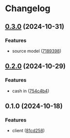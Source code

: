 # Changelog

## [0.3.0](https://www.github.com/brokeyourbike/intouchgroup-api-client-php/compare/v0.2.0...v0.3.0) (2024-10-31)


### Features

* source model ([7189398](https://www.github.com/brokeyourbike/intouchgroup-api-client-php/commit/7189398c14b7c6b90d90fd3a8c756ab315902a44))

## [0.2.0](https://www.github.com/brokeyourbike/intouchgroup-api-client-php/compare/v0.1.0...v0.2.0) (2024-10-29)


### Features

* cash in ([754c4b4](https://www.github.com/brokeyourbike/intouchgroup-api-client-php/commit/754c4b407fa4af8884ea86060255240756d45399))

## 0.1.0 (2024-10-18)


### Features

* client ([81cd258](https://www.github.com/brokeyourbike/intouchgroup-api-client-php/commit/81cd258ae68514f652c2baeaaa0fc088ea24f83d))
